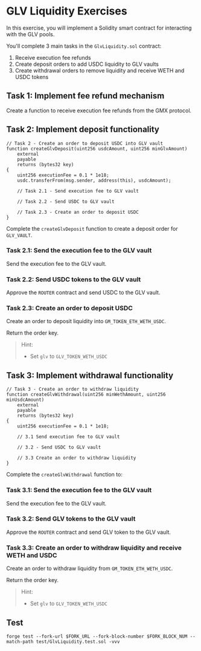 # GLV Liquidity Exercises

In this exercise, you will implement a Solidity smart contract for interacting with the GLV pools.

You'll complete 3 main tasks in the `GlvLiquidity.sol` contract:

1. Receive execution fee refunds
2. Create deposit orders to add USDC liquidity to GLV vaults
3. Create withdrawal orders to remove liquidity and receive WETH and USDC tokens

## Task 1: Implement fee refund mechanism

Create a function to receive execution fee refunds from the GMX protocol.

## Task 2: Implement deposit functionality

```solidity
// Task 2 - Create an order to deposit USDC into GLV vault
function createGlvDeposit(uint256 usdcAmount, uint256 minGlvAmount)
    external
    payable
    returns (bytes32 key)
{
    uint256 executionFee = 0.1 * 1e18;
    usdc.transferFrom(msg.sender, address(this), usdcAmount);

    // Task 2.1 - Send execution fee to GLV vault

    // Task 2.2 - Send USDC to GLV vault

    // Task 2.3 - Create an order to deposit USDC
}
```

Complete the `createGlvDeposit` function to create a deposit order for `GLV_VAULT`.

### Task 2.1: Send the execution fee to the GLV vault

Send the execution fee to the GLV vault.

### Task 2.2: Send USDC tokens to the GLV vault

Approve the `ROUTER` contract and send USDC to the GLV vault.

### Task 2.3: Create an order to deposit USDC

Create an order to deposit liquidity into `GM_TOKEN_ETH_WETH_USDC`.

Return the order key.

> Hint:
>
> - Set `glv` to `GLV_TOKEN_WETH_USDC`

## Task 3: Implement withdrawal functionality

```solidity
// Task 3 - Create an order to withdraw liquidity
function createGlvWithdrawal(uint256 minWethAmount, uint256 minUsdcAmount)
    external
    payable
    returns (bytes32 key)
{
    uint256 executionFee = 0.1 * 1e18;

    // 3.1 Send execution fee to GLV vault

    // 3.2 - Send USDC to GLV vault

    // 3.3 Create an order to withdraw liquidity
}
```

Complete the `createGlvWithdrawal` function to:

### Task 3.1: Send the execution fee to the GLV vault

Send the execution fee to the GLV vault.

### Task 3.2: Send GLV tokens to the GLV vault

Approve the `ROUTER` contract and send GLV token to the GLV vault.

### Task 3.3: Create an order to withdraw liquidity and receive WETH and USDC

Create an order to withdraw liquidity from `GM_TOKEN_ETH_WETH_USDC`.

Return the order key.

> Hint:
>
> - Set `glv` to `GLV_TOKEN_WETH_USDC`

## Test

```shell
forge test --fork-url $FORK_URL --fork-block-number $FORK_BLOCK_NUM --match-path test/GlvLiquidity.test.sol -vvv
```
